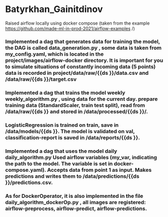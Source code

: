 # Batyrkhan_Gainitdinov

Raised airflow locally using docker compose (taken from the example https://github.com/made-ml-in-prod-2021/airflow-examples /) 

### Implemented a dag that generates data for training the model, the DAG is called data_generation.py , some data is taken from my_config.yaml, which is located in the project/images/airflow-docker directory. It is important for you to simulate situations of constantly incoming data (5 points) data is recorded in project/data/raw/{{ds }}/data.csv and /data/raw/{{ds }}/target.csv

### Implemented a dag that trains the model weekly weekly_algorithm.py , using data for the current day. prepare training data (StandardScaler, train test split), read from /data/raw/{{ds }} and stored in /data/processed/{{ds }}/. 

### LogisticRegression is trained on train, save in /data/models/{{ds }}. The model is validated on val, classification-report is saved in /data/reports/{{ds }}. 

### Implemented a dag that uses the model daily daily_algorithm.py Used airflow variables (my_var, indicating the path to the model. The variable is set in docker-compose.yaml). Accepts data from point 1 as input. Makes predictions and writes them to /data/predictions/{{ds }}/predictions.csv. 

### As for DockerOperator, it is also implemented in the file daily_algorithm_dockerOp.py , all images are registered: airflow-preprocess, airflow-predict, airflow-predictions.